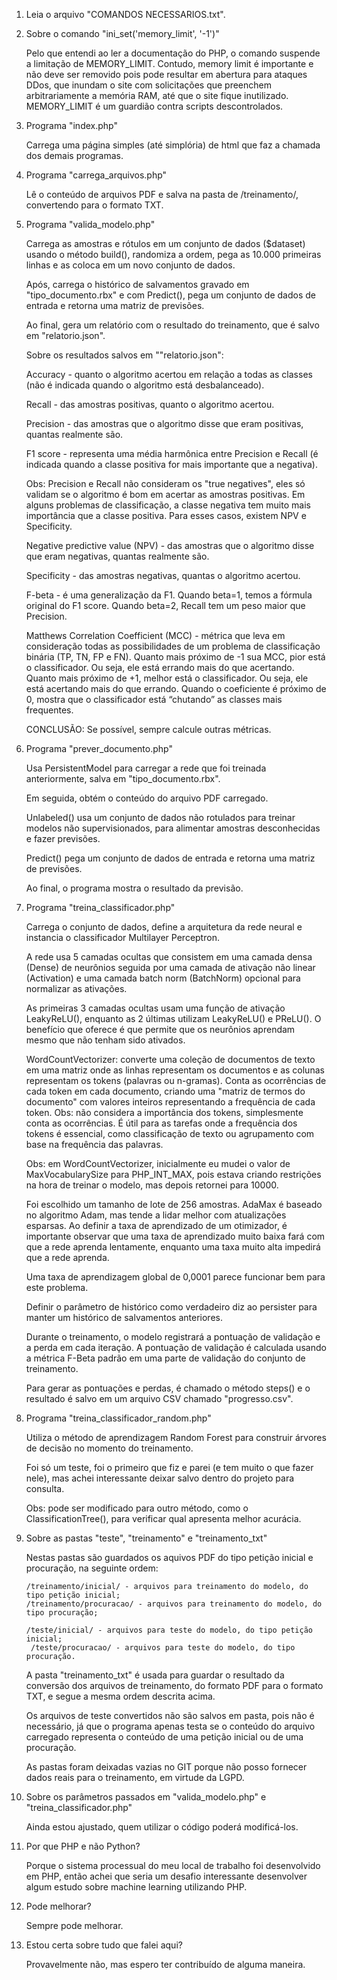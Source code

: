 1) Leia o arquivo "COMANDOS NECESSARIOS.txt".

2) Sobre o comando "ini_set('memory_limit', '-1')"

    Pelo que entendi ao ler a documentação do PHP,
    o comando suspende a limitação de MEMORY_LIMIT.
    Contudo, memory limit é importante e não deve ser removido pois pode
    resultar em abertura para ataques DDos, que inundam o site com
    solicitações que preenchem arbitrariamente a memória RAM,
    até que o site fique inutilizado.
    MEMORY_LIMIT é um guardião contra scripts descontrolados.

3) Programa "index.php"

    Carrega uma página simples (até simplória) de html que faz a chamada dos demais programas.

4) Programa "carrega_arquivos.php"

    Lê o conteúdo de arquivos PDF e salva na pasta de /treinamento/, convertendo
    para o formato TXT.

5) Programa "valida_modelo.php"

    Carrega as amostras e rótulos em um conjunto de dados ($dataset)
    usando o método build(), randomiza a ordem, pega as 10.000 primeiras linhas
    e as coloca em um novo conjunto de dados.

    Após, carrega o histórico de salvamentos gravado em "tipo_documento.rbx"
    e com Predict(), pega um conjunto de dados de entrada e retorna
    uma matriz de previsões.

    Ao final, gera um relatório com o resultado do treinamento, que é salvo em "relatorio.json".

    Sobre os resultados salvos em ""relatorio.json":

    Accuracy - quanto o algoritmo acertou em relação a todas as classes
               (não é indicada quando o algoritmo está desbalanceado).

    Recall - das amostras positivas, quanto o algoritmo acertou.

    Precision - das amostras que o algoritmo disse que eram positivas,
                quantas realmente são.

    F1 score - representa uma média harmônica entre Precision e Recall
               (é indicada quando a classe positiva for mais importante que a negativa).

    Obs: Precision e Recall não consideram os "true negatives", eles só validam
         se o algoritmo é bom em acertar as amostras positivas. Em alguns problemas de classificação,
         a classe negativa tem muito mais importância que a classe positiva.
         Para esses casos, existem NPV e Specificity.

    Negative predictive value (NPV) - das amostras que o algoritmo disse que eram negativas,
                                      quantas realmente são.

    Specificity - das amostras negativas, quantas o algoritmo acertou.

    F-beta - é uma generalização da F1. Quando beta=1, temos a fórmula original do F1 score.
             Quando beta=2, Recall tem um peso maior que Precision.

    Matthews Correlation Coefficient (MCC) - métrica que leva em consideração
          todas as possibilidades de um problema de classificação binária (TP, TN, FP e FN).
          Quanto mais próximo de -1 sua MCC, pior está o classificador. Ou seja, ele está errando mais do que acertando.
          Quanto mais próximo de +1, melhor está o classificador. Ou seja, ele está acertando mais do que errando.
          Quando o coeficiente é próximo de 0, mostra que o classificador está “chutando” as classes mais frequentes.

    CONCLUSÃO: Se possível, sempre calcule outras métricas.

6) Programa "prever_documento.php"

    Usa PersistentModel para carregar a rede que foi treinada anteriormente,
    salva em "tipo_documento.rbx".

    Em seguida, obtém o conteúdo do arquivo PDF carregado.

    Unlabeled() usa um conjunto de dados não rotulados para treinar
    modelos não supervisionados, para alimentar amostras desconhecidas
    e fazer previsões.

    Predict() pega um conjunto de dados de entrada e retorna uma matriz de previsões.

    Ao final, o programa mostra o resultado da previsão.

7) Programa "treina_classificador.php"

    Carrega o conjunto de dados, define a arquitetura da rede neural e instancia o classificador
    Multilayer Perceptron.

    A rede usa 5 camadas ocultas que consistem em uma camada densa (Dense) de neurônios seguida
    por uma camada de ativação não linear (Activation) e uma camada
    batch norm (BatchNorm) opcional para normalizar as ativações.

    As primeiras 3 camadas ocultas usam uma função de ativação LeakyReLU(),
    enquanto as 2 últimas utilizam LeakyReLU() e PReLU().
    O benefício que oferece é que permite
    que os neurônios aprendam mesmo que não tenham sido ativados.

    WordCountVectorizer: converte uma coleção de documentos de texto em uma matriz
    onde as linhas representam os documentos e as colunas representam os tokens
    (palavras ou n-gramas). Conta as ocorrências de cada token em cada documento,
    criando uma "matriz de termos do documento" com valores inteiros representando
    a frequência de cada token. Obs: não considera a importância dos tokens,
    simplesmente conta as ocorrências. É útil para as tarefas onde a frequência dos tokens
    é essencial, como classificação de texto ou agrupamento com base na frequência das palavras.

    Obs: em WordCountVectorizer, inicialmente eu mudei o valor de MaxVocabularySize para PHP_INT_MAX,
    pois estava criando restrições na hora de treinar o modelo, mas depois retornei para 10000.

    Foi escolhido um tamanho de lote de 256 amostras.
    AdaMax é baseado no algoritmo Adam, mas tende a lidar melhor
    com atualizações esparsas. Ao definir a taxa de aprendizado de um otimizador,
    é importante observar que uma taxa de aprendizado muito baixa fará com que a rede
    aprenda lentamente, enquanto uma taxa muito alta impedirá que a rede aprenda.

    Uma taxa de aprendizagem global de 0,0001 parece funcionar bem para este problema.

    Definir o parâmetro de histórico como verdadeiro diz ao persister para manter
    um histórico de salvamentos anteriores.

    Durante o treinamento, o modelo registrará a pontuação de validação e a perda
    em cada iteração. A pontuação de validação é calculada usando a métrica F-Beta padrão
    em uma parte de validação do conjunto de treinamento.

    Para gerar as pontuações e perdas, é chamado o método steps() e o resultado é salvo
    em um arquivo CSV chamado "progresso.csv".

9) Programa "treina_classificador_random.php"

    Utiliza o método de aprendizagem Random Forest para
    construir árvores de decisão no momento do treinamento.

    Foi só um teste, foi o primeiro que fiz e parei (e tem muito o que fazer nele), mas achei interessante deixar salvo dentro
    do projeto para consulta.

    Obs: pode ser modificado para outro método, como o ClassificationTree(),
    para verificar qual apresenta melhor acurácia.

10) Sobre as pastas "teste", "treinamento" e "treinamento_txt"

    Nestas pastas são guardados os aquivos PDF do tipo petição inicial e procuração,
    na seguinte ordem:

        /treinamento/inicial/ - arquivos para treinamento do modelo, do tipo petição inicial;
        /treinamento/procuracao/ - arquivos para treinamento do modelo, do tipo procuração;

        /teste/inicial/ - arquivos para teste do modelo, do tipo petição inicial;
         /teste/procuracao/ - arquivos para teste do modelo, do tipo procuração.

    A pasta "treinamento_txt" é usada para guardar o resultado da conversão dos arquivos
    de treinamento, do formato PDF para o formato TXT, e segue a mesma ordem descrita acima.

    Os arquivos de teste convertidos não são salvos em pasta, pois não é necessário,
    já que o programa apenas testa se o conteúdo do arquivo carregado
    representa o conteúdo de uma petição inicial ou de uma procuração.

    As pastas foram deixadas vazias no GIT porque não posso fornecer dados reais para o treinamento,
    em virtude da LGPD.

11) Sobre os parâmetros passados em "valida_modelo.php" e "treina_classificador.php"

    Ainda estou ajustado, quem utilizar o código poderá modificá-los.

12) Por que PHP e não Python?

    Porque o sistema processual do meu local de trabalho foi desenvolvido em PHP,
    então achei que seria um desafio interessante desenvolver algum estudo sobre
    machine learning utilizando PHP.

13) Pode melhorar?

    Sempre pode melhorar.

14) Estou certa sobre tudo que falei aqui?

    Provavelmente não, mas espero ter contribuído de alguma maneira.
